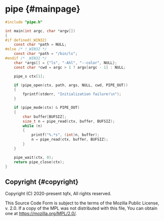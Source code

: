 # pipe {#mainpage}

```c
#include "pipe.h"

int main(int argc, char *argv[])
{
#if defined(_WIN32)
    const char *path = NULL;
#else /* !_WIN32 */
    const char *path = "/bin/ls";
#endif /* _WIN32 */
    char *args[] = {"ls", "-Ahl", "--color", NULL};
    const char *cwd = argc > 1 ? argv[argc - 1] : NULL;

    pipe_s ctx[1];

    if (pipe_open(ctx, path, args, NULL, cwd, PIPE_OUT))
    {
        fprintf(stderr, "Initialization failure!\n");
    }

    if (pipe_mode(ctx) & PIPE_OUT)
    {
        char buffer[BUFSIZ];
        size_t n = pipe_read(ctx, buffer, BUFSIZ);
        while (n)
        {
            printf("%.*s", (int)n, buffer);
            n = pipe_read(ctx, buffer, BUFSIZ);
        }
    }

    pipe_wait(ctx, 0);
    return pipe_close(ctx);
}
```

## Copyright {#copyright}

Copyright (C) 2020-present tqfx, All rights reserved.

This Source Code Form is subject to the terms of the Mozilla Public
License, v. 2.0. If a copy of the MPL was not distributed with this
file, You can obtain one at <https://mozilla.org/MPL/2.0/>.
